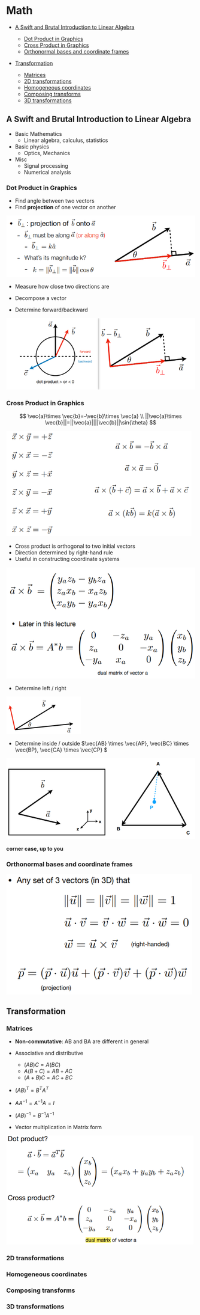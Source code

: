 # Math

- [A Swift and Brutal Introduction to Linear Algebra](#A-Swift-and-Brutal-Introduction-to-Linear-Algebra)
  - [Dot Product in Graphics](#Dot-Product-in-Graphics)
  - [Cross  Product in Graphics](#Cross-Product-in-Graphics)
  - [Orthonormal bases and coordinate frames](#Orthonormal-bases-and-coordinate-frames)


- [Transformation](#Transformation)
  - [Matrices](#Matrices)
  - [2D transformations](#2D-transformations)
  - [Homogeneous coordinates](#Homogeneous-coordinates)
  - [Composing transforms](#Composing-transforms)
  - [  3D transformations](#3D-transformations)





## A Swift and Brutal Introduction to Linear Algebra

- Basic Mathematics
  - Linear algebra, calculus, statistics
- Basic physics
  - Optics, Mechanics
- Misc
  - Signal processing
  - Numerical analysis



### Dot Product in Graphics

- Find angle between two vectors
- Find **projection** of one vector on another

![image-20230413162748448](1-Math.assets/image-20230413162748448.png)

- Measure how close  two directions are

- Decompose a vector
- Determine forward/backward

![image-20230413163042639](1-Math.assets/image-20230413163042639.png)





### Cross  Product in Graphics

$$
\vec{a}\times \vec{b}=-\vec{b}\times \vec{a} \\
||\vec{a}\times \vec{b}||=||\vec{a}||||\vec{b}||\sin{\theta}
$$

<img src="1-Math.assets/image-20230413164013038.png" alt="image-20230413164013038" style="zoom:80%;" />

- Cross product is orthogonal to two initial vectors 
- Direction determined by right-hand rule
- Useful in constructing coordinate systems

![image-20230413163823732](1-Math.assets/image-20230413163823732.png)

- Determine left / right

<img src="1-Math.assets/image-20230413163915545.png" alt="image-20230413163915545" style="zoom:50%;" />

- Determine inside / outside $\vec{AB} \times \vec{AP}, \vec{BC} \times \vec{BP}, \vec{CA} \times \vec{CP} $ 

![image-20230413163941684](1-Math.assets/image-20230413163941684.png)

**corner case, up to you**

### Orthonormal bases and coordinate frames

<img src="1-Math.assets/image-20230413165010254.png" alt="image-20230413165010254" style="zoom:80%;" />



## Transformation

### Matrices

- **Non-commutative**: AB and BA are different in general

- Associative and distributive  
  - $(AB)C=A(BC)$
  - $A(B+C) = AB + AC$
  - $(A+B)C = AC + BC$

- $(AB)^ T = B^T A^T$
- $AA^{-1}= A^{-1}A=I$
- $(AB)^{-1}=B^{-1}A^{-1}$

- Vector multiplication in Matrix form

<img src="1-Math.assets/image-20230413170022351.png" alt="image-20230413170022351" style="zoom:67%;" />

### 2D transformations









### Homogeneous coordinates









### Composing transforms









###   3D transformations





























































































































